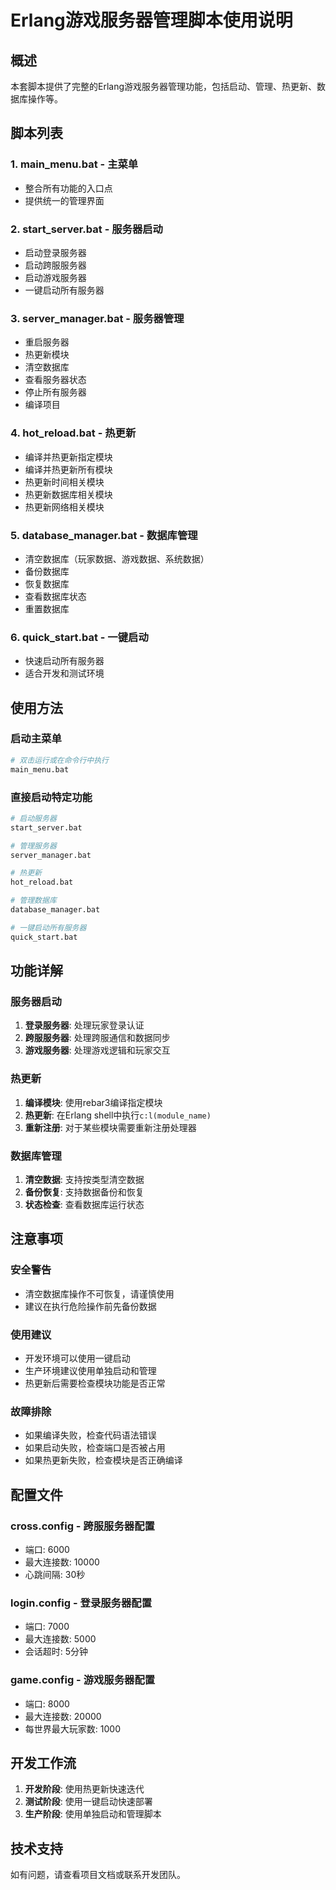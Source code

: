 # Erlang游戏服务器管理脚本使用说明

## 概述

本套脚本提供了完整的Erlang游戏服务器管理功能，包括启动、管理、热更新、数据库操作等。

## 脚本列表

### 1. main_menu.bat - 主菜单
- 整合所有功能的入口点
- 提供统一的管理界面

### 2. start_server.bat - 服务器启动
- 启动登录服务器
- 启动跨服服务器
- 启动游戏服务器
- 一键启动所有服务器

### 3. server_manager.bat - 服务器管理
- 重启服务器
- 热更新模块
- 清空数据库
- 查看服务器状态
- 停止所有服务器
- 编译项目

### 4. hot_reload.bat - 热更新
- 编译并热更新指定模块
- 编译并热更新所有模块
- 热更新时间相关模块
- 热更新数据库相关模块
- 热更新网络相关模块

### 5. database_manager.bat - 数据库管理
- 清空数据库（玩家数据、游戏数据、系统数据）
- 备份数据库
- 恢复数据库
- 查看数据库状态
- 重置数据库

### 6. quick_start.bat - 一键启动
- 快速启动所有服务器
- 适合开发和测试环境

## 使用方法

### 启动主菜单
```bash
# 双击运行或在命令行中执行
main_menu.bat
```

### 直接启动特定功能
```bash
# 启动服务器
start_server.bat

# 管理服务器
server_manager.bat

# 热更新
hot_reload.bat

# 管理数据库
database_manager.bat

# 一键启动所有服务器
quick_start.bat
```

## 功能详解

### 服务器启动
1. **登录服务器**: 处理玩家登录认证
2. **跨服服务器**: 处理跨服通信和数据同步
3. **游戏服务器**: 处理游戏逻辑和玩家交互

### 热更新
1. **编译模块**: 使用rebar3编译指定模块
2. **热更新**: 在Erlang shell中执行`c:l(module_name)`
3. **重新注册**: 对于某些模块需要重新注册处理器

### 数据库管理
1. **清空数据**: 支持按类型清空数据
2. **备份恢复**: 支持数据备份和恢复
3. **状态检查**: 查看数据库运行状态

## 注意事项

### 安全警告
- 清空数据库操作不可恢复，请谨慎使用
- 建议在执行危险操作前先备份数据

### 使用建议
- 开发环境可以使用一键启动
- 生产环境建议使用单独启动和管理
- 热更新后需要检查模块功能是否正常

### 故障排除
- 如果编译失败，检查代码语法错误
- 如果启动失败，检查端口是否被占用
- 如果热更新失败，检查模块是否正确编译

## 配置文件

### cross.config - 跨服服务器配置
- 端口: 6000
- 最大连接数: 10000
- 心跳间隔: 30秒

### login.config - 登录服务器配置
- 端口: 7000
- 最大连接数: 5000
- 会话超时: 5分钟

### game.config - 游戏服务器配置
- 端口: 8000
- 最大连接数: 20000
- 每世界最大玩家数: 1000

## 开发工作流

1. **开发阶段**: 使用热更新快速迭代
2. **测试阶段**: 使用一键启动快速部署
3. **生产阶段**: 使用单独启动和管理脚本

## 技术支持

如有问题，请查看项目文档或联系开发团队。 